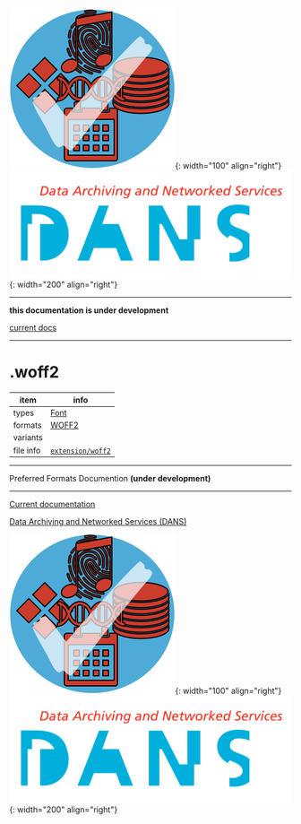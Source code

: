 ![img](../images/formats.png){: width="100" align="right"}
![img](../images/DANS.png){: width="200" align="right"}

---

**this documentation is under development**

[current docs]({{preferredFormats}})

---



# .woff2

item | info
--- | ---
types | [Font](../dataTypes/font.md)
formats | [WOFF2](../fileFormats/woff2.md)
variants | 
file info | [`extension/woff2`]({{fileinfo}}/woff2)




---

Preferred Formats Documention **(under development)**

---

[Current documentation]({{preferredFormats}})

[Data Archiving and Networked Services (DANS)]({{dans}})

![img](../images/formats.png){: width="100" align="right"}
![img](../images/DANS.png){: width="200" align="right"}
